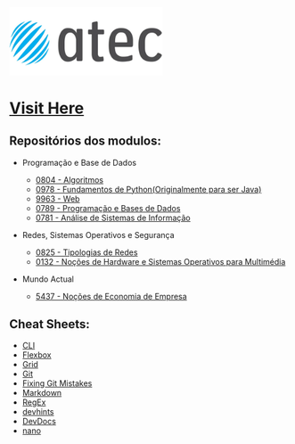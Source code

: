 
<img label='ATEC Logo' src="https://github.com/JPSCorreia/ATEC/blob/main/atec_LOGOTIPO.webp" width='275px' />

# [Visit Here](https://jpscorreia.github.io/Docs/)

## Repositórios dos modulos:

- Programação e Base de Dados
  - [0804 - Algoritmos](https://github.com/JPSCorreia/0804-Algoritmos)
  - [0978 - Fundamentos de Python(Originalmente para ser Java)](0978-Fundamentos-de-Python)
  - [9963 - Web](https://github.com/JPSCorreia/9963-Web)
  - [0789 - Programação e Bases de Dados](https://github.com/JPSCorreia/0789-Programacao-e-bases-de-dados)
  - [0781 - Análise de Sistemas de Informação](https://github.com/JPSCorreia/0781-Analise-de-Sistemas-de-Informacao)

- Redes, Sistemas Operativos e Segurança
  - [0825 - Tipologias de Redes](https://github.com/JPSCorreia/0825-Tipologias-de-Redes)
  - [0132 - Noções de Hardware e Sistemas Operativos para Multimédia](https://github.com/JPSCorreia/0132-Nocoes-de-Hardware-e-Sistemas-Operativos-para-Multimedia)
  
- Mundo Actual
  - [5437 - Noções de Economia de Empresa](https://github.com/JPSCorreia/5437-Nocoes-de-Economia-de-Empresa)

## Cheat Sheets:

- [CLI](https://github.com/JPSCorreia/ATEC/blob/main/Material%20Adicional/CLI-Cheat-Sheet.pdf)
- [Flexbox](https://css-tricks.com/snippets/css/a-guide-to-flexbox/)
- [Grid](https://css-tricks.com/snippets/css/complete-guide-grid/)
- [Git](https://github.com/JPSCorreia/ATEC/blob/main/Material%20Adicional/Git-Cheat-Sheet.pdf)
- [Fixing Git Mistakes](https://ohshitgit.com/)
- [Markdown](https://github.com/JPSCorreia/ATEC/blob/main/Material%20Adicional/markdown-cheatsheet.pdf)
- [RegEx](https://regexr.com/)
- [devhints](https://devhints.io/)
- [DevDocs](https://devdocs.io/)
- [nano](https://www.nano-editor.org/dist/latest/cheatsheet.html)
